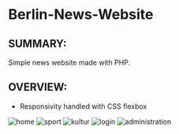 # Berlin-News-Website

## SUMMARY:
Simple news website made with PHP.

## OVERVIEW:
* Responsivity handled with CSS flexbox

![home](https://github.com/mikiqqqq/Berlin-News-Website/assets/107814991/cd83abfc-2840-44ad-870e-86521a7eef2d)
![sport](https://github.com/mikiqqqq/Berlin-News-Website/assets/107814991/f67e7e65-c408-4a83-a09f-2e9054fc6f5f)
![kultur](https://github.com/mikiqqqq/Berlin-News-Website/assets/107814991/5f094da5-cfd4-47ba-8f63-88c97fa3ed11)
![login](https://github.com/mikiqqqq/Berlin-News-Website/assets/107814991/cc787ba0-82c5-4e32-a21b-cf5a8bd2b18d)
![administration](https://github.com/mikiqqqq/Berlin-News-Website/assets/107814991/b09fd3d6-c960-488a-a476-49dc2dd6eaf5)
